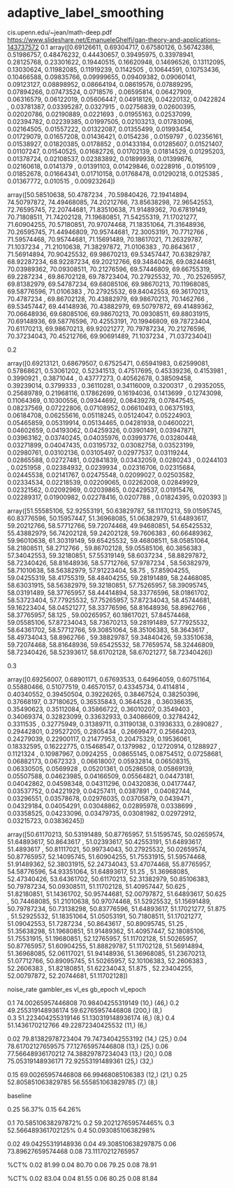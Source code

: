 # adaptive_label_smoothing
cis.upenn.edu/~jean/math-deep.pdf
https://www.slideshare.net/EmanueleGhelfi/gan-theory-and-applications-143737572
0.1
array([0.69126611, 0.69304717, 0.67580126, 0.56742386, 0.51986757,
       0.48476232, 0.44430657, 0.39495975, 0.33978941, 0.28125768,
       0.23301622, 0.19440515, 0.16620948, 0.14696526, 0.13112095,
       0.13030624, 0.11982085, 0.11919239, 0.1142505 , 0.10644591,
       0.10753436, 0.10466588, 0.09835766, 0.09999655, 0.09409382,
       0.09060141, 0.09123127, 0.08898952, 0.08664194, 0.08619576,
       0.07889295, 0.07894266, 0.07473524, 0.0718576 , 0.06595814,
       0.06427909, 0.06316579, 0.06122019, 0.05606447, 0.04918126,
       0.04220132, 0.0422824 , 0.03781387, 0.03395287, 0.0327915 ,
       0.02756839, 0.02600395, 0.02020786, 0.02190889, 0.0221693 ,
       0.01955163, 0.02537099, 0.02394782, 0.02239385, 0.01997505,
       0.02103213, 0.01783096, 0.02164505, 0.01557222, 0.01322087,
       0.01355499, 0.01993454, 0.01729079, 0.01657208, 0.01436421,
       0.0154236 , 0.0159797 , 0.02356161, 0.01538927, 0.01820385,
       0.0178852 , 0.01433184, 0.01285607, 0.01521407, 0.01107247,
       0.01540525, 0.01682726, 0.01702139, 0.01814529, 0.01295203,
       0.01378724, 0.02108537, 0.02383892, 0.01899938, 0.01399676,
       0.02160618, 0.0141379 , 0.01391103, 0.01429846, 0.0228916 ,
       0.0195109 , 0.01852678, 0.01664341, 0.01710158, 0.01768478,
       0.01290218, 0.0125385 , 0.01367772, 0.010515  , 0.00923264])

array([50.58510638, 50.4787234 , 70.59840426, 72.19414894, 74.50797872,
       74.49468085, 74.20212766, 73.85638298, 72.96542553, 72.76595745,
       72.20744681, 71.83510638, 71.91489362, 70.67819149, 70.71808511,
       71.74202128, 71.19680851, 71.54255319, 71.17021277, 71.60904255,
       70.57180851, 70.97074468, 71.18351064, 71.31648936, 70.26595745,
       71.44946809, 70.95744681, 72.30053191, 70.7712766 , 71.59574468,
       70.95744681, 71.15691489, 70.18617021, 71.26329787, 71.1037234 ,
       71.21010638, 71.38297872, 71.0106383 , 70.8643617 , 71.56914894,
       70.90425532, 69.98670213, 69.53457447, 70.63829787, 68.92287234,
       68.92287234, 69.20212766, 69.34840426, 69.08244681, 70.03989362,
       70.09308511, 70.21276596, 69.57446809, 69.66755319, 69.2287234 ,
       69.86702128, 69.78723404, 70.27925532, 70.        , 70.25265957,
       69.81382979, 69.54787234, 69.68085106, 69.98670213, 70.11968085,
       69.58776596, 71.0106383 , 70.27925532, 69.84042553, 69.36170213,
       70.4787234 , 69.86702128, 70.43882979, 69.98670213, 70.1462766 ,
       69.53457447, 69.44148936, 70.43882979, 69.50797872, 69.41489362,
       70.06648936, 69.68085106, 69.98670213, 70.09308511, 69.88031915,
       70.69148936, 69.58776596, 70.42553191, 70.19946809, 69.78723404,
       70.61170213, 69.98670213, 69.92021277, 70.79787234, 70.21276596,
       70.37234043, 70.45212766, 69.90691489, 71.1037234 , 71.03723404])

0.2
      
array([0.69213121, 0.68679507, 0.67525471, 0.65941983, 0.62599081,
       0.57868621, 0.53061202, 0.52341513, 0.47517695, 0.45339236,
       0.4153981 , 0.3990921 , 0.3871044 , 0.43777273, 0.40562678,
       0.38509458, 0.39239014, 0.3799333 , 0.36110281, 0.34116009,
       0.3200317 , 0.29352055, 0.25689789, 0.21968116, 0.17862699,
       0.16194036, 0.1413699 , 0.12743098, 0.11064369, 0.10300556,
       0.09344692, 0.08439278, 0.07847545, 0.08237569, 0.07222806,
       0.07108952, 0.06610493, 0.06375193, 0.06184708, 0.06255616,
       0.05118245, 0.05124047, 0.05224903, 0.05465859, 0.05319914,
       0.05134465, 0.04281938, 0.04600221, 0.04602659, 0.04193062,
       0.04259326, 0.03901491, 0.03947871, 0.03963162, 0.03740245,
       0.04035976, 0.03993776, 0.03280448, 0.03271899, 0.04047435,
       0.03195732, 0.03082758, 0.03523199, 0.02980761, 0.03102136,
       0.03105497, 0.02977537, 0.03119244, 0.02865588, 0.02727481,
       0.02841839, 0.03432059, 0.0280243 , 0.0244103 , 0.0251958 ,
       0.02384932, 0.0239934 , 0.02316706, 0.02315684, 0.02445538,
       0.02141767, 0.02475548, 0.02099027, 0.02503582, 0.02334534,
       0.02218539, 0.02209065, 0.02262008, 0.02849929, 0.02321562,
       0.02092969, 0.02039865, 0.02429537, 0.01915476, 0.02289317,
       0.01900982, 0.02278416, 0.0207788 , 0.01824395, 0.020393  ])
       
       
 array([51.55585106, 52.92553191, 50.63829787, 58.11170213, 59.01595745,
       60.83776596, 50.15957447, 51.36968085, 51.06382979, 51.64893617,
       59.20212766, 58.57712766, 59.72074468, 49.94680851, 54.65425532,
       55.43882979, 56.74202128, 59.24202128, 59.7606383 , 60.66489362,
       59.96010638, 61.30319149, 59.65425532, 59.46808511, 58.05851064,
       58.21808511, 58.2712766 , 59.86702128, 59.05585106, 60.3856383 ,
       57.34042553, 59.32180851, 57.55319149, 58.6037234 , 58.88297872,
       58.72340426, 58.81648936, 58.57712766, 57.9787234 , 58.56382979,
       58.71010638, 58.56382979, 57.91223404, 58.75      , 57.85904255,
       59.04255319, 58.41755319, 58.48404255, 59.28191489, 58.24468085,
       58.63031915, 58.56382979, 59.32180851, 57.75265957, 58.39095745,
       58.03191489, 58.37765957, 58.44414894, 58.33776596, 58.01861702,
       58.53723404, 57.77925532, 57.75265957, 57.87234043, 58.45744681,
       59.16223404, 58.04521277, 58.33776596, 58.81648936, 58.8962766 ,
       58.37765957, 58.125     , 59.00265957, 60.18617021, 57.84574468,
       59.05585106, 57.87234043, 58.73670213, 59.28191489, 57.77925532,
       58.64361702, 58.57712766, 59.30851064, 58.35106383, 58.3643617 ,
       58.49734043, 58.8962766 , 59.38829787, 59.34840426, 59.33510638,
       59.72074468, 58.81648936, 59.65425532, 58.77659574, 58.32446809,
       58.72340426, 58.52393617, 58.61702128, 58.67021277, 58.72340426])

0.3

array([0.69256007, 0.68901171, 0.67693533, 0.64964059, 0.60751164,
       0.55880466, 0.51077519, 0.46570157, 0.43345734, 0.4114814 ,
       0.40340552, 0.39450504, 0.39226265, 0.38467524, 0.38250396,
       0.37668197, 0.37180625, 0.36535843, 0.3644528 , 0.36036635,
       0.35490623, 0.35112084, 0.35866722, 0.36010207, 0.3549403 ,
       0.34069374, 0.32823099, 0.33632933, 0.34086609, 0.32784242,
       0.3311535 , 0.32775949, 0.31389711, 0.31190138, 0.31936333,
       0.2890827 , 0.29442801, 0.29527205, 0.2805434 , 0.26699477,
       0.25664203, 0.24279039, 0.22900117, 0.21477953, 0.20475329,
       0.19536061, 0.18332595, 0.16222775, 0.15468547, 0.1379982 ,
       0.12720914, 0.1288927 , 0.1121324 , 0.10987967, 0.0924255 ,
       0.08655145, 0.08754512, 0.07258681, 0.06882173, 0.0672323 ,
       0.06618007, 0.05932814, 0.06508315, 0.06330505, 0.0569928 ,
       0.05201361, 0.05286508, 0.05869139, 0.05507588, 0.04623985,
       0.04166509, 0.05564821, 0.04473181, 0.04042862, 0.04598348,
       0.04311296, 0.04320836, 0.04177447, 0.03537752, 0.04221929,
       0.04257411, 0.0387891 , 0.04082744, 0.03296551, 0.03578678,
       0.02976035, 0.03705879, 0.0439471 , 0.04329184, 0.04054291,
       0.03048862, 0.02895978, 0.0338699 , 0.03358525, 0.04233096,
       0.03479735, 0.03081982, 0.02972912, 0.03215723, 0.03836245])

array([50.61170213, 50.53191489, 50.87765957, 51.51595745, 50.02659574,
       51.64893617, 50.8643617 , 51.02393617, 50.42553191, 51.64893617,
       51.4893617 , 50.81117021, 50.99734043, 50.27925532, 50.02659574,
       50.87765957, 52.14095745, 51.60904255, 51.75531915, 51.59574468,
       51.91489362, 52.38031915, 52.24734043, 53.47074468, 55.87765957,
       54.58776596, 54.93351064, 51.64893617, 51.25      , 51.36968085,
       52.47340426, 53.64361702, 50.61170213, 52.31382979, 50.85106383,
       50.79787234, 50.09308511, 51.11702128, 51.40957447, 50.625     ,
       51.82180851, 51.14361702, 50.95744681, 52.00797872, 51.64893617,
       50.625     , 50.74468085, 51.21010638, 50.97074468, 51.52925532,
       51.15691489, 50.79787234, 50.73138298, 50.83776596, 51.64893617,
       51.17021277, 51.875     , 51.52925532, 51.18351064, 51.05053191,
       50.71808511, 51.17021277, 51.09042553, 51.7287234 , 50.8643617 ,
       50.89095745, 51.25      , 51.35638298, 51.19680851, 51.91489362,
       51.40957447, 52.18085106, 51.75531915, 51.19680851, 52.12765957,
       51.11702128, 51.50265957, 50.87765957, 51.60904255, 51.88829787,
       51.11702128, 51.56914894, 51.36968085, 52.06117021, 51.94148936,
       51.36968085, 51.23670213, 51.07712766, 50.89095745, 51.50265957,
       52.10106383, 52.2606383 , 52.2606383 , 51.82180851, 51.62234043,
       51.875     , 52.23404255, 52.00797872, 52.20744681, 51.11702128])

noise_rate gambler_es vl_es gb_epoch vl_epoch

0.1 74.00265957446808 70.98404255319149 (10,) (46,) 
0.2 49.255319148936174 59.62765957446808 (200,) (8,)  
0.3 51.223404255319146 51.130319148936174 (6,) (8,) 
0.4 51.1436170212766 49.22872340425532 (11,) (6,) 

0.02 79.81382978723404 79.74734042553192 (14,) (25,)
0.04 78.61702127659575 77.12765957446808 (13,) (25,)
0.06 77.56648936170212 74.38829787234043 (13,) (20,)
0.08 75.05319148936171 72.92553191489361 (25,) (32,)

0.15 69.00265957446808 66.99468085106383 (12,) (21,)
0.25 52.805851063829785 56.555851063829785 (7,) (8,)


baseline

0.25 56.37%
0.15 64.26%

0.1 70.58510638297872%
0.2 59.202127659574465%
0.3 52.566489361702125%
0.4 50.09308510638298%

0.02 49.04255319148936
0.04 49.308510638297875
0.06 73.89627659574468
0.08 73.11170212765957


%CT%
0.02 81.99
0.04 80.70
0.06 79.25
0.08 78.91


%CT%
0.02 83.04
0.04 81.55
0.06 80.25
0.08 81.84


